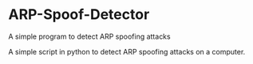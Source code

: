 # ARP-Spoof-Detector
A simple program to detect ARP spoofing attacks

A simple script in python to detect ARP spoofing attacks on a computer.
